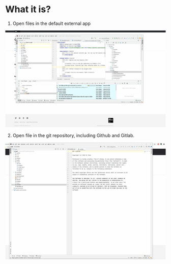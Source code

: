 # What it is?

1. Open files in the default external app

![](images/image-1.gif)





2. Open file in the git repository, including Github and Gitlab.

![image-2](images/image-2.gif)
